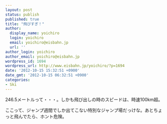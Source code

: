 ```yaml
---
layout: post
status: publish
published: true
title: "飛びすぎ！"
author:
  display_name: yoichiro
  login: yoichiro
  email: yoichiro@eisbahn.jp
  url: ''
author_login: yoichiro
author_email: yoichiro@eisbahn.jp
wordpress_id: 1694
wordpress_url: http://www.eisbahn.jp/yoichiro/?p=1694
date: '2012-10-15 15:32:51 +0900'
date_gmt: '2012-10-15 06:32:51 +0900'
categories:
- Ski
---
```


246.5メートルって・・・。しかも飛び出しの時のスピードは、時速100km超。



ここって、ジャンプ週間でしか出てこない特別なジャンプ場だっけな。あとちょっと飛んでたら、ホント危険。
